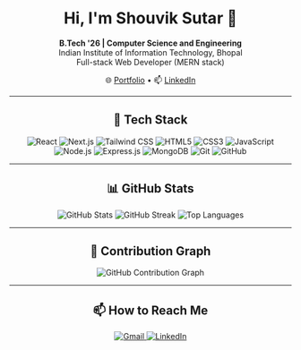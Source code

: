 <h1 align="center">Hi, I'm Shouvik Sutar 👋</h1>

<p align="center">
  <b>B.Tech '26 | Computer Science and Engineering</b><br>
  Indian Institute of Information Technology, Bhopal<br>
  Full-stack Web Developer (MERN stack)
</p>

<p align="center">
  🌐 <a href="https://shouviksutar.vercel.app">Portfolio</a> • 
  📫 <a href="https://www.linkedin.com/in/shouvik-sutar/">LinkedIn</a>
</p>

---

<h2 align="center">🚀 Tech Stack</h2>

<p align="center">
  <!-- Frontend -->
  <img src="https://img.shields.io/badge/React-20232A?style=for-the-badge&logo=react&logoColor=61DAFB" alt="React" />
  <img src="https://img.shields.io/badge/Next.js-000000?style=for-the-badge&logo=nextdotjs&logoColor=white" alt="Next.js" />
  <img src="https://img.shields.io/badge/Tailwind_CSS-38B2AC?style=for-the-badge&logo=tailwind-css&logoColor=white" alt="Tailwind CSS" />
  <img src="https://img.shields.io/badge/HTML5-E34F26?style=for-the-badge&logo=html5&logoColor=white" alt="HTML5" />
  <img src="https://img.shields.io/badge/CSS3-1572B6?style=for-the-badge&logo=css3&logoColor=white" alt="CSS3" />
  <img src="https://img.shields.io/badge/JavaScript-F7DF1E?style=for-the-badge&logo=javascript&logoColor=black" alt="JavaScript" />
  
  <!-- Backend -->
  <img src="https://img.shields.io/badge/Node.js-339933?style=for-the-badge&logo=nodedotjs&logoColor=white" alt="Node.js" />
  <img src="https://img.shields.io/badge/Express.js-000000?style=for-the-badge&logo=express&logoColor=white" alt="Express.js" />
  
  <!-- Database -->
  <img src="https://img.shields.io/badge/MongoDB-47A248?style=for-the-badge&logo=mongodb&logoColor=white" alt="MongoDB" />

  <!-- Tools -->
  <img src="https://img.shields.io/badge/Git-F05032?style=for-the-badge&logo=git&logoColor=white" alt="Git" />
  <img src="https://img.shields.io/badge/GitHub-181717?style=for-the-badge&logo=github&logoColor=white" alt="GitHub" />
</p>

---

<h2 align="center">📊 GitHub Stats</h2>

<div align="center">
  <img src="https://github-readme-stats.vercel.app/api?username=shouvik-sutar&show_icons=true&theme=radical" alt="GitHub Stats" />
  <img src="https://github-readme-streak-stats.herokuapp.com/?user=shouvik-sutar&theme=radical" alt="GitHub Streak" />
  <img src="https://github-readme-stats.vercel.app/api/top-langs/?username=shouvik-sutar&layout=compact&theme=radical" alt="Top Languages" />
</div>

---

<h2 align="center">🌟 Contribution Graph</h2>

<div align="center">
  <img src="https://activity-graph.herokuapp.com/graph?username=shouvik-sutar&theme=radical" alt="GitHub Contribution Graph" />
</div>

---

<h2 align="center">📫 How to Reach Me</h2>

<p align="center">
  <a href="mailto:your-email@example.com">
    <img src="https://img.shields.io/badge/Email-D14836?style=for-the-badge&logo=gmail&logoColor=white" alt="Gmail" />
  </a>
  <a href="https://www.linkedin.com/in/shouvik-sutar/">
    <img src="https://img.shields.io/badge/LinkedIn-0A66C2?style=for-the-badge&logo=linkedin&logoColor=white" alt="LinkedIn" />
  </a>
</p>
